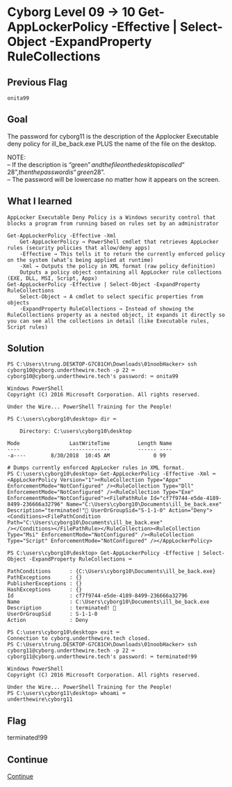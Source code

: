 # Cyborg Level 09 → 10 Get-AppLockerPolicy -Effective | Select-Object -ExpandProperty RuleCollections

## Previous Flag
```
onita99
```

## Goal
The password for cyborg11 is the description of the Applocker Executable deny policy for ill_be_back.exe PLUS the name of the file on the desktop.<br>

NOTE:<br>
– If the description is “green$” and the file on the desktop is called “28”, then the password is “green$28”.<br>
– The password will be lowercase no matter how it appears on the screen.

## What I learned
```
AppLocker Executable Deny Policy is a Windows security control that blocks a program from running based on rules set by an administrator

Get-AppLockerPolicy -Effective -Xml
    Get-AppLockerPolicy → PowerShell cmdlet that retrieves AppLocker rules (security policies that allow/deny apps)
    -Effective → This tells it to return the currently enforced policy on the system (what’s being applied at runtime)
    -Xml → Outputs the policy in XML format (raw policy definition)
    Outputs a policy object containing all AppLocker rule collections (EXE, DLL, MSI, Script, Appx)
Get-AppLockerPolicy -Effective | Select-Object -ExpandProperty RuleCollections 
    Select-Object → A cmdlet to select specific properties from objects
    -ExpandProperty RuleCollections → Instead of showing the RuleCollections property as a nested object, it expands it directly so you can see all the collections in detail (like Executable rules, Script rules)
```

## Solution
```
PS C:\Users\trung.DESKTOP-G7C81CH\Downloads\01noobHacker> ssh cyborg10@cyborg.underthewire.tech -p 22 ⌨️
cyborg10@cyborg.underthewire.tech's password: ⌨️ onita99

Windows PowerShell 
Copyright (C) 2016 Microsoft Corporation. All rights reserved.

Under the Wire... PowerShell Training for the People!

PS C:\users\cyborg10\desktop> dir ⌨️

    Directory: C:\users\cyborg10\desktop

Mode                LastWriteTime         Length Name
----                -------------         ------ ----
-a----        8/30/2018  10:45 AM              0 99

# Dumps currently enforced AppLocker rules in XML format.
PS C:\users\cyborg10\desktop> Get-AppLockerPolicy -Effective -Xml ⌨️
<AppLockerPolicy Version="1"><RuleCollection Type="Appx" EnforcementMode="NotConfigured" /><RuleCollection Type="Dll" EnforcementMode="NotConfigured" /><RuleCollection Type="Exe" EnforcementMode="NotConfigured"><FilePathRule Id="cf7f9744-e5de-4189-8499-236666a32796" Name="C:\Users\cyborg10\Documents\ill_be_back.exe" Description="terminated!"👀 UserOrGroupSid="S-1-1-0" Action="Deny"><Conditions><FilePathCondition Path="C:\Users\cyborg10\Documents\ill_be_back.exe" 
/></Conditions></FilePathRule></RuleCollection><RuleCollection Type="Msi" EnforcementMode="NotConfigured" /><RuleCollection Type="Script" EnforcementMode="NotConfigured" /></AppLockerPolicy>

PS C:\users\cyborg10\desktop> Get-AppLockerPolicy -Effective | Select-Object -ExpandProperty RuleCollections ⌨️

PathConditions      : {C:\Users\cyborg10\Documents\ill_be_back.exe}
PathExceptions      : {}
PublisherExceptions : {}
HashExceptions      : {}
Id                  : cf7f9744-e5de-4189-8499-236666a32796
Name                : C:\Users\cyborg10\Documents\ill_be_back.exe
Description         : terminated! 👀
UserOrGroupSid      : S-1-1-0
Action              : Deny

PS C:\users\cyborg10\desktop> exit ⌨️
Connection to cyborg.underthewire.tech closed.
PS C:\Users\trung.DESKTOP-G7C81CH\Downloads\01noobHacker> ssh cyborg11@cyborg.underthewire.tech -p 22 ⌨️
cyborg11@cyborg.underthewire.tech's password: ⌨️ terminated!99

Windows PowerShell 
Copyright (C) 2016 Microsoft Corporation. All rights reserved.

Under the Wire... PowerShell Training for the People!
PS C:\users\cyborg11\desktop> whoami ⌨️
underthewire\cyborg11
```

## Flag
terminated!99

## Continue
[Continue](./Cyborg1011.md)